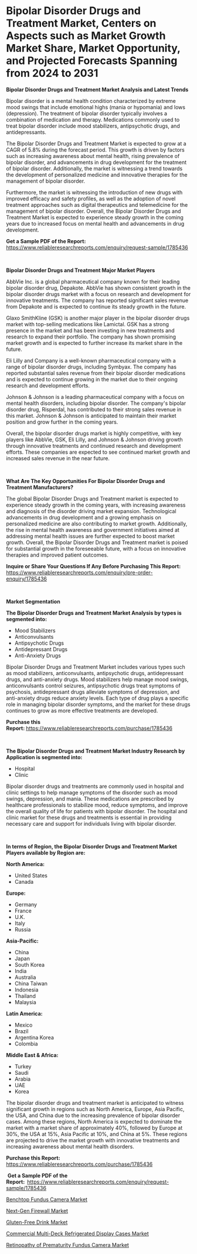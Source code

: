 <p><h1>Bipolar Disorder Drugs and Treatment Market, Centers on Aspects such as Market Growth Market Share, Market Opportunity, and Projected Forecasts Spanning from 2024 to 2031</h1></p><p><strong>Bipolar Disorder Drugs and Treatment Market Analysis and Latest Trends</strong></p>
<p><p>Bipolar disorder is a mental health condition characterized by extreme mood swings that include emotional highs (mania or hypomania) and lows (depression). The treatment of bipolar disorder typically involves a combination of medication and therapy. Medications commonly used to treat bipolar disorder include mood stabilizers, antipsychotic drugs, and antidepressants.</p><p>The Bipolar Disorder Drugs and Treatment Market is expected to grow at a CAGR of 5.8% during the forecast period. This growth is driven by factors such as increasing awareness about mental health, rising prevalence of bipolar disorder, and advancements in drug development for the treatment of bipolar disorder. Additionally, the market is witnessing a trend towards the development of personalized medicine and innovative therapies for the management of bipolar disorder.</p><p>Furthermore, the market is witnessing the introduction of new drugs with improved efficacy and safety profiles, as well as the adoption of novel treatment approaches such as digital therapeutics and telemedicine for the management of bipolar disorder. Overall, the Bipolar Disorder Drugs and Treatment Market is expected to experience steady growth in the coming years due to increased focus on mental health and advancements in drug development.</p></p>
<p><strong>Get a Sample PDF of the Report:&nbsp;</strong> <a href="https://www.reliableresearchreports.com/enquiry/request-sample/1785436">https://www.reliableresearchreports.com/enquiry/request-sample/1785436</a></p>
<p>&nbsp;</p>
<p><strong>Bipolar Disorder Drugs and Treatment Major Market Players</strong></p>
<p><p>AbbVie Inc. is a global pharmaceutical company known for their leading bipolar disorder drug, Depakote. AbbVie has shown consistent growth in the bipolar disorder drugs market with a focus on research and development for innovative treatments. The company has reported significant sales revenue from Depakote and is expected to continue its steady growth in the future.</p><p>Glaxo SmithKline (GSK) is another major player in the bipolar disorder drugs market with top-selling medications like Lamictal. GSK has a strong presence in the market and has been investing in new treatments and research to expand their portfolio. The company has shown promising market growth and is expected to further increase its market share in the future.</p><p>Eli Lilly and Company is a well-known pharmaceutical company with a range of bipolar disorder drugs, including Symbyax. The company has reported substantial sales revenue from their bipolar disorder medications and is expected to continue growing in the market due to their ongoing research and development efforts.</p><p>Johnson & Johnson is a leading pharmaceutical company with a focus on mental health disorders, including bipolar disorder. The company's bipolar disorder drug, Risperdal, has contributed to their strong sales revenue in this market. Johnson & Johnson is anticipated to maintain their market position and grow further in the coming years.</p><p>Overall, the bipolar disorder drugs market is highly competitive, with key players like AbbVie, GSK, Eli Lilly, and Johnson & Johnson driving growth through innovative treatments and continued research and development efforts. These companies are expected to see continued market growth and increased sales revenue in the near future.</p></p>
<p>&nbsp;</p>
<p><strong>What Are The Key Opportunities For Bipolar Disorder Drugs and Treatment Manufacturers?</strong></p>
<p><p>The global Bipolar Disorder Drugs and Treatment market is expected to experience steady growth in the coming years, with increasing awareness and diagnosis of the disorder driving market expansion. Technological advancements in drug development and a growing emphasis on personalized medicine are also contributing to market growth. Additionally, the rise in mental health awareness and government initiatives aimed at addressing mental health issues are further expected to boost market growth. Overall, the Bipolar Disorder Drugs and Treatment market is poised for substantial growth in the foreseeable future, with a focus on innovative therapies and improved patient outcomes.</p></p>
<p><strong>Inquire or Share Your Questions If Any Before Purchasing This Report:</strong> <a href="https://www.reliableresearchreports.com/enquiry/pre-order-enquiry/1785436">https://www.reliableresearchreports.com/enquiry/pre-order-enquiry/1785436</a></p>
<p>&nbsp;</p>
<p><strong>Market Segmentation</strong></p>
<p><strong>The Bipolar Disorder Drugs and Treatment Market Analysis by types is segmented into:</strong></p>
<p><ul><li>Mood Stabilizers</li><li>Anticonvulsants</li><li>Antipsychotic Drugs</li><li>Antidepressant Drugs</li><li>Anti-Anxiety Drugs</li></ul></p>
<p><p>Bipolar Disorder Drugs and Treatment Market includes various types such as mood stabilizers, anticonvulsants, antipsychotic drugs, antidepressant drugs, and anti-anxiety drugs. Mood stabilizers help manage mood swings, anticonvulsants control seizures, antipsychotic drugs treat symptoms of psychosis, antidepressant drugs alleviate symptoms of depression, and anti-anxiety drugs reduce anxiety levels. Each type of drug plays a specific role in managing bipolar disorder symptoms, and the market for these drugs continues to grow as more effective treatments are developed.</p></p>
<p><strong>Purchase this Report:&nbsp;</strong><a href="https://www.reliableresearchreports.com/purchase/1785436">https://www.reliableresearchreports.com/purchase/1785436</a></p>
<p>&nbsp;</p>
<p><strong>The Bipolar Disorder Drugs and Treatment Market Industry Research by Application is segmented into:</strong></p>
<p><ul><li>Hospital</li><li>Clinic</li></ul></p>
<p><p>Bipolar disorder drugs and treatments are commonly used in hospital and clinic settings to help manage symptoms of the disorder such as mood swings, depression, and mania. These medications are prescribed by healthcare professionals to stabilize mood, reduce symptoms, and improve the overall quality of life for patients with bipolar disorder. The hospital and clinic market for these drugs and treatments is essential in providing necessary care and support for individuals living with bipolar disorder.</p></p>
<p>&nbsp;</p>
<p><strong>In terms of Region, the Bipolar Disorder Drugs and Treatment Market Players available by Region are:</strong></p>
<p>
    <p> <strong> North America: </strong>
        <ul>
            <li>United States</li>
            <li>Canada</li>
        </ul>
        </p> 
    <p> <strong> Europe: </strong>
        <ul>
            <li>Germany</li>
            <li>France</li>
            <li>U.K.</li>
            <li>Italy</li>
            <li>Russia</li>
        </ul>
        </p> 
    <p> <strong> Asia-Pacific: </strong>
        <ul>
            <li>China</li>
            <li>Japan</li>
            <li>South Korea</li>
            <li>India</li>
            <li>Australia</li>
            <li>China Taiwan</li>
            <li>Indonesia</li>
            <li>Thailand</li>
            <li>Malaysia</li>
        </ul>
        </p> 
    <p> <strong> Latin America: </strong>
        <ul>
            <li>Mexico</li>
            <li>Brazil</li>
            <li>Argentina Korea</li>
            <li>Colombia</li>
        </ul>
        </p> 
    <p> <strong> Middle East & Africa: </strong>
        <ul>
            <li>Turkey</li>
            <li>Saudi</li>
            <li>Arabia</li>
            <li>UAE</li>
            <li>Korea</li>
        </ul>
    </p>
    </p>
<p><p>The bipolar disorder drugs and treatment market is anticipated to witness significant growth in regions such as North America, Europe, Asia Pacific, the USA, and China due to the increasing prevalence of bipolar disorder cases. Among these regions, North America is expected to dominate the market with a market share of approximately 40%, followed by Europe at 30%, the USA at 15%, Asia Pacific at 10%, and China at 5%. These regions are projected to drive the market growth with innovative treatments and increasing awareness about mental health disorders.</p></p>
<p><strong>Purchase this Report: </strong><a href="https://www.reliableresearchreports.com/purchase/1785436">https://www.reliableresearchreports.com/purchase/1785436</a></p>
<p>&nbsp;<strong>Get a Sample PDF of the Report:&nbsp;&nbsp;</strong><a href="https://www.reliableresearchreports.com/enquiry/request-sample/1785436">https://www.reliableresearchreports.com/enquiry/request-sample/1785436</a></p>
<p><strong></strong></p>
<p><p><a href="https://issuu.com/reportprime-2/docs/benchtop-fundus-camera-market-size-2030.pptx">Benchtop Fundus Camera Market</a></p><p><a href="https://github.com/rahu1506/Market-Research-Report-List-3/blob/main/next-gen-firewall-market.md">Next-Gen Firewall Market</a></p><p><a href="https://github.com/juniordelafrance/Market-Research-Report-List-2/blob/main/gluten-free-drink-market.md">Gluten-Free Drink Market</a></p><p><a href="https://github.com/FassouRP/Market-Research-Report-List-3/blob/main/commercial-multi-deck-refrigerated-display-cases-market.md">Commercial Multi-Deck Refrigerated Display Cases Market</a></p><p><a href="https://issuu.com/reportprime-2/docs/retinopathy-of-prematurity-fundus-camera-market-si">Retinopathy of Prematurity Fundus Camera Market</a></p></p>
